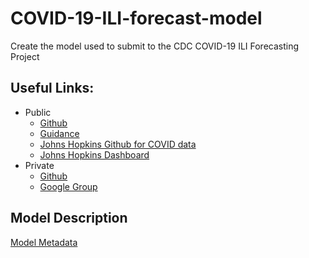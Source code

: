 # COVID-19-ILI-forecast-model
Create the model used to submit to the CDC COVID-19 ILI Forecasting Project

## Useful Links:

- Public
    - [Github](https://github.com/cdcepi/COVID-19-ILI-forecasting)
    - [Guidance](https://github.com/cdcepi/COVID-19-ILI-forecasting/blob/master/templates-and-data/covid-19-ili-forecast-guidance.pdf)
    - [Johns Hopkins Github for COVID data](https://github.com/CSSEGISandData/COVID-19)
    - [Johns Hopkins Dashboard](https://www.arcgis.com/apps/opsdashboard/index.html#/bda7594740fd40299423467b48e9ecf6)
- Private
    - [Github](https://github.com/cdcepi/COVID-19-ILI-forecasting-submissions)
    - [Google Group](https://groups.google.com/forum/#!forum/covid-19-ili-forecasting)

## Model Description

[Model Metadata](state-forecast-data\bertcarnell-arima_glm\metadata-bertcarnell-arima_glm.txt)



